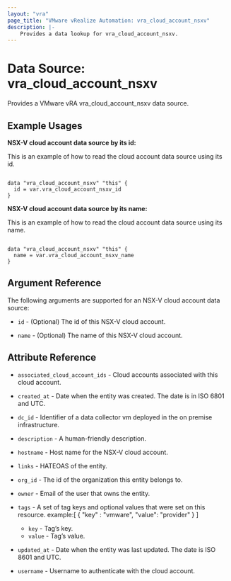 ```yaml
---
layout: "vra"
page_title: "VMware vRealize Automation: vra_cloud_account_nsxv"
description: |-
    Provides a data lookup for vra_cloud_account_nsxv.
---
```


# Data Source: vra\_cloud\_account\_nsxv

Provides a VMware vRA vra_cloud_account_nsxv data source.

## Example Usages

**NSX-V cloud account data source by its id:**

This is an example of how to read the cloud account data source using its id.

```hcl

data "vra_cloud_account_nsxv" "this" {
  id = var.vra_cloud_account_nsxv_id
}

```

**NSX-V cloud account data source by its name:**

This is an example of how to read the cloud account data source using its name.

```hcl

data "vra_cloud_account_nsxv" "this" {
  name = var.vra_cloud_account_nsxv_name
}

```



## Argument Reference

The following arguments are supported for an NSX-V cloud account data source:

* `id` - (Optional) The id of this NSX-V cloud account.

* `name` - (Optional) The name of this NSX-V cloud account.

## Attribute Reference

* `associated_cloud_account_ids` - Cloud accounts associated with this cloud account.

* `created_at` - Date when the entity was created. The date is in ISO 6801 and UTC.

* `dc_id` - Identifier of a data collector vm deployed in the on premise infrastructure.

* `description` - A human-friendly description.

* `hostname` - Host name for the NSX-V cloud account.

* `links` - HATEOAS of the entity.

* `org_id` - The id of the organization this entity belongs to.

* `owner` - Email of the user that owns the entity.

* `tags` - A set of tag keys and optional values that were set on this resource.
example:[ { "key" : "vmware", "value": "provider" } ]
  * `key` - Tag’s key.
  * `value` - Tag’s value.
  
* `updated_at` - Date when the entity was last updated. The date is ISO 8601 and UTC.

* `username` - Username to authenticate with the cloud account.
